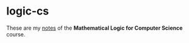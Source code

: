 # logic-cs

These are my [notes](<https://raw.githubusercontent.com/aflaag-notes/logic-cs/main/src/Mathematical Logic for Computer Science.pdf>) of the **Mathematical Logic for Computer Science** course.

